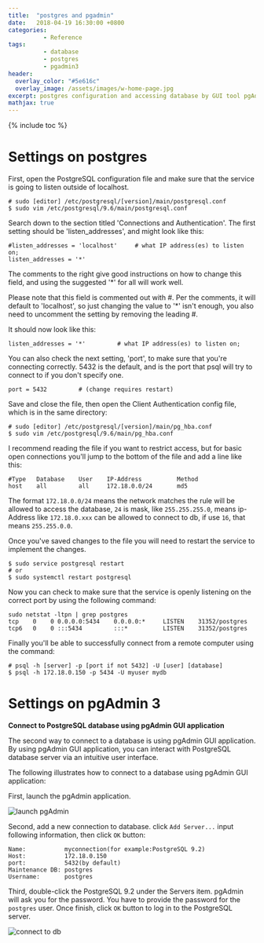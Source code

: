 ```yaml
---
title:  "postgres and pgadmin"
date:   2018-04-19 16:30:00 +0800
categories:
          - Reference
tags:          
          - database
          - postgres
          - pgadmin3
header:
  overlay_color: "#5e616c"
  overlay_image: /assets/images/w-home-page.jpg
excerpt: postgres configuration and accessing database by GUI tool pgAdmin.
mathjax: true
---
```


{% include toc %}

# Settings on postgres

First, open the PostgreSQL configuration file and make sure that the service 
is going to listen outside of localhost.  

```
# sudo [editor] /etc/postgresql/[version]/main/postgresql.conf
$ sudo vim /etc/postgresql/9.6/main/postgresql.conf
```

Search down to the section titled 'Connections and Authentication'. The first
 setting should be 'listen_addresses', and might look like this:
```
#listen_addresses = 'localhost'     # what IP address(es) to listen on;
listen_addresses = '*'
```

The comments to the right give good instructions on how to change this field,
 and using the suggested '*' for all will work well.

Please note that this field is commented out with #. Per the comments, it will
 default to 'localhost', so just changing the value to '*' isn't enough, you
  also need to uncomment the setting by removing the leading #.

It should now look like this:

```
listen_addresses = '*'         # what IP address(es) to listen on;
```
You can also check the next setting, 'port', to make sure that you're connecting
 correctly. 5432 is the default, and is the port that psql will try to connect
 to if you don't specify one. 

```
port = 5432         # (change requires restart)
```

Save and close the file, then open the Client Authentication config file, which
 is in the same directory:

```
# sudo [editor] /etc/postgresql/[version]/main/pg_hba.conf
$ sudo vim /etc/postgresql/9.6/main/pg_hba.conf
```

I recommend reading the file if you want to restrict access, but for basic open 
connections you'll jump to the bottom of the file and add a line like this:

```
#Type   Database    User    IP-Address          Method
host    all         all     172.18.0.0/24       md5
```
The format `172.18.0.0/24` means the network matches the rule will be allowed to
 access the database, `24` is mask, like `255.255.255.0`, means ip-Address like
 `172.18.0.xxx` can be allowed to connect to db, if use `16`, that means `255.255.0.0`.

Once you've saved changes to the file you will need to restart the service to implement
 the changes.
```
$ sudo service postgresql restart
# or
$ sudo systemctl restart postgresql
```

Now you can check to make sure that the service is openly listening on the correct port
 by using the following command:

```
sudo netstat -ltpn | grep postgres
tcp    0    0 0.0.0.0:5434    0.0.0.0:*     LISTEN    31352/postgres
tcp6   0    0 :::5434         :::*          LISTEN    31352/postgres

```

Finally you'll be able to successfully connect from a remote computer using the command:

```
# psql -h [server] -p [port if not 5432] -U [user] [database]
$ psql -h 172.18.0.150 -p 5434 -U myuser mydb
```

# Settings on pgAdmin 3

**Connect to PostgreSQL database using pgAdmin GUI application**

The second way to connect to a database is using pgAdmin GUI application. By using pgAdmin
 GUI application, you can interact with PostgreSQL database server via an intuitive user
  interface.

The following illustrates how to connect to a database using pgAdmin GUI application:

First, launch the pgAdmin application.

![launch pgAdmin](http://www.postgresqltutorial.com/wp-content/uploads/2012/08/Launch-pgAdmin.png)

Second, add a new connection to database.
click `Add Server...` input following information, then click `OK` button:
```
Name:           myconnection(for example:PostgreSQL 9.2)
Host:           172.18.0.150
port:           5432(by default)
Maintenance DB: postgres
Username:       postgres
```

Third, double-click the PostgreSQL 9.2 under the Servers item. pgAdmin will ask you for
 the password. You have to provide the password for the `postgres` user. Once finish, click
 `OK` button to log in to the PostgreSQL server.

![connect to db](http://www.postgresqltutorial.com/wp-content/uploads/2012/08/pgAdmin-Enter-Password.png)

